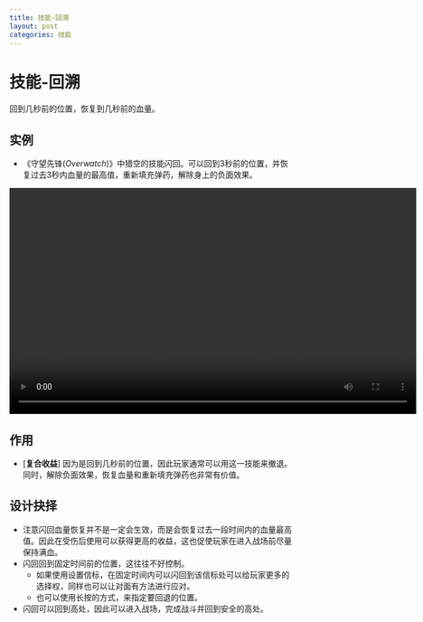 ```yaml
---
title: 技能-回溯
layout: post
categories: 技能
---
```


# 技能-回溯
回到几秒前的位置，恢复到几秒前的血量。

## 实例

- 《守望先锋(*Overwatch*)》中猎空的技能闪回。可以回到3秒前的位置，并恢复过去3秒内血量的最高值，重新填充弹药，解除身上的负面效果。

<video width="720" height="400" controls>
    <source src="/videos/猎空-闪回.mp4" type="video/mp4">
</video>

## 作用
- [**复合收益**] 因为是回到几秒前的位置，因此玩家通常可以用这一技能来撤退。同时，解除负面效果，恢复血量和重新填充弹药也非常有价值。

## 设计抉择
- 注意闪回血量恢复并不是一定会生效，而是会恢复过去一段时间内的血量最高值。因此在受伤后使用可以获得更高的收益，这也促使玩家在进入战场前尽量保持满血。
- 闪回回到固定时间前的位置，这往往不好控制。
    - 如果使用设置信标，在固定时间内可以闪回到该信标处可以给玩家更多的选择权，同样也可以让对面有方法进行应对。
    - 也可以使用长按的方式，来指定要回退的位置。
- 闪回可以回到高处，因此可以进入战场，完成战斗并回到安全的高处。
